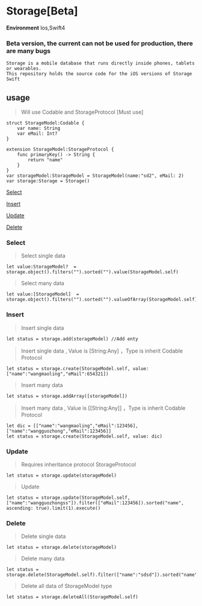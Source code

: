 # Storage[Beta]
**Environment** Ios,Swift4
###  Beta version, the current can not be used for production, there are many bugs
   	
   	Storage is a mobile database that runs directly inside phones, tablets or wearables. 
   	This repository holds the source code for the iOS versions of Storage Swift 
   	
## usage
>Will use Codable and StorageProtocol [Must use]

	struct StorageModel:Codable {
	    var name: String
	    var eMail: Int?
	}
	
	extension StorageModel:StorageProtocol {
	    func primaryKey() -> String {
	        return "name"
	    }
	}
	var storageModel:StorageModel = StorageModel(name:"sd2", eMail: 2)
	var storage:Storage = Storage()

[Select](#storage-select)

[Insert](#storage-insert)

[Update](#storage-update)

[Delete](#storage-delete)



### <a name="storage-select"></a>Select
> Select single data

	let value:StorageModel?  =  storage.object().filters("").sorted("").value(StorageModel.self)

> Select many data

	let value:[StorageModel]  =  storage.object().filters("").sorted("").valueOfArray(StorageModel.self)
	
### <a name="storage-insert"></a>Insert
> Insert single data

	let status = storage.add(storageModel) //Add enty
> Insert single data , Value is [String:Any] ，Type is inherit Codable Protocol

	let status = storage.create(StorageModel.self, value: ["name":"wangmaoling","eMail":654321])

> Insert many data
	
	let status = storage.addArray([storageModel])
> Insert many data , Value is [[String:Any]] ，Type is inherit Codable Protocol

	let dic = [["name":"wangmaoling","eMail":123456],["name":"wangguozhong","eMail":123456]]
	let status = storage.create(StorageModel.self, value: dic)
	
### <a name="storage-update"></a>Update
>Requires inheritance protocol StorageProtocol

	let status = storage.update(storageModel)
	
> Update
 
	let status = storage.update(StorageModel.self, ["name":"wangguozhongss"]).filter(["eMail":123456]).sorted("name", ascending: true).limit(1).execute()
	
### <a name="storage-delete"></a>Delete

> Delete single data

	let status = storage.delete(storageModel)
	
> Delete many data

	let status = storage.delete(StorageModel.self).filter(["name":"sdsd"]).sorted("name").limit(1).execute()

> Delete all data of StorageModel type
	
	let status = storage.deleteAll(StorageModel.self)
